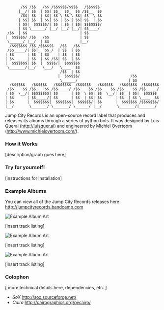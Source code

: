 ```                                                                  
       /$$ /$$   /$$ /$$$$$$/$$$$   /$$$$$$                           
      |__/| $$  | $$| $$_  $$_  $$ /$$__  $$                          
       /$$| $$  | $$| $$ \ $$ \ $$| $$  \ $$                          
      | $$| $$  | $$| $$ | $$ | $$| $$  | $$                          
      | $$|  $$$$$$/| $$ | $$ | $$| $$$$$$$/                          
      | $$ \______/ |__/ |__/ |__/| $$____/                           
 /$$  | $$                        | $$                                
|  $$$$$$/ /$$   /$$              | $$                                
 \______/ |__/  | $$              |__/                                
  /$$$$$$$ /$$ /$$$$$$   /$$   /$$                                    
 /$$_____/| $$|_  $$_/  | $$  | $$                                    
| $$      | $$  | $$    | $$  | $$                                    
| $$      | $$  | $$ /$$| $$  | $$                                    
|  $$$$$$$| $$  |  $$$$/|  $$$$$$$                                    
 \_______/|__/   \___/   \____  $$                                    
                         /$$  | $$                                    
                        |  $$$$$$/                       /$$          
                         \______/                       | $$          
  /$$$$$$   /$$$$$$   /$$$$$$$  /$$$$$$   /$$$$$$   /$$$$$$$  /$$$$$$$
 /$$__  $$ /$$__  $$ /$$_____/ /$$__  $$ /$$__  $$ /$$__  $$ /$$_____/
| $$  \__/| $$$$$$$$| $$      | $$  \ $$| $$  \__/| $$  | $$|  $$$$$$ 
| $$      | $$_____/| $$      | $$  | $$| $$      | $$  | $$ \____  $$
| $$      |  $$$$$$$|  $$$$$$$|  $$$$$$/| $$      |  $$$$$$$ /$$$$$$$/
|__/       \_______/ \_______/ \______/ |__/       \_______/|_______/ 

```

Jump City Records is an open-source record label that produces and releases its albums through a series of python bots. It was designed by Luis Queral (http://luisquer.al) and engineered by Michiel Overtoom (http://www.michielovertoom.com/).

### How it Works
[description/graph goes here]


### Try for yourself!
[instructions for installation]


### Example Albums
You can view all of the Jump City Records releases here http://jumpcityrecords.bandcamp.com

![Example Album Art](http://www.michielovertoom.com/incoming/3uVPrNUc.png)

[insert track listing]

![Example Album Art](http://www.michielovertoom.com/incoming/irDRWdCs.png)

[insert track listing]

![Example Album Art](http://www.michielovertoom.com/incoming/u5zAvtHQ.png)

[insert track listing]

### Colophon
[ more technical details here, dependencies, etc. ]

- *SoX* http://sox.sourceforge.net/
- *Cairo* http://cairographics.org/pycairo/


